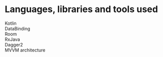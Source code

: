 
# Languages, libraries and tools used
 Kotlin <br>
 DataBinding<br>
 Room<br>
 RxJava<br>
 Dagger2<br>
 MVVM architecture   <br>
